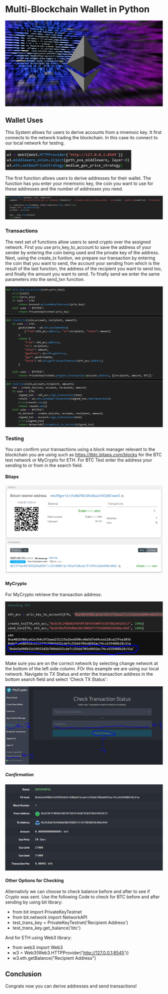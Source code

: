 # Multi-Blockchain Wallet in Python

![eth](Screenshots/eth.jpg)

## Wallet Uses

This System allows for users to derive accounts from a mnemoic key. It first connects to the network trading the blockchain. In this case its connect to our local network for testing. 

![Network](Screenshots/Network.PNG)

The first function allows users to derive addresses for their wallet. The function has you enter your mnemonic key, the coin you want to use for these addresses and the number of addresses you need.

![Derive-wallet.PNG](Screenshots/Derive-wallet.PNG)

### Transactions

The next set of functions allow users to send crypto over the assigned network. First you use priv_key_to_account to save the address of your sender by entering the coin being used and the private key of the address. Next, using the create_tx funtion, we prepare our transaction by entering the coin that you want to send, the account your sending from which is the result of the last function, the address of the recipient you want to send too, and finally the amount you want to send. To finally send we enter the same parameters into the send_txn function. 

![Transaction-functions](Screenshots/Transaction-functions.PNG)

### Testing

You can confirm your transactions using a block manager relevant to the blockchain you are using such as https://tbtc.bitaps.com/blocks for the BTC test network or MyCrypto for ETH. For BTC Test enter the address your sending to or from in the search field.

#### Bitaps

![BTCTEST-Confirmed](Screenshots/BTCTEST-Confirmed.PNG)

#### MyCrypto

For MyCrypto retrieve the transaction address:

![tx-address](Screenshots/tx-address.PNG)

Make sure you are on the correct network by selecting change network at the bottom of the left side column. FOr this example we are using our local network. Navigate to TX Status and enter the transaction address in the bottom search field and select 'Check TX Status':

![check-status](Screenshots/check-status.PNG)

##### Confirmation

![ETH-Transaction](Screenshots/ETH-Transaction.PNG)

#### Other Options for Checking

Alternativly we can choose to check balance before and after to see if Crypto was sent. Use the following Code to check for BTC before and after sending by using bit library:

- from bit import PrivateKeyTestnet
- from bit.network import NetworkAPI
- test_trans_key = PrivateKeyTestnet('Recipient Address')
- test_trans_key.get_balance('btc')

And for ETH using Web3 library:

- from web3 import Web3
- w3 = Web3(Web3.HTTPProvider('http://127.0.0.1:8545'))
- w3.eth.getBalance("Recipient Address")

## Conclusion

Congrats now you can derive addresses and send transactions!